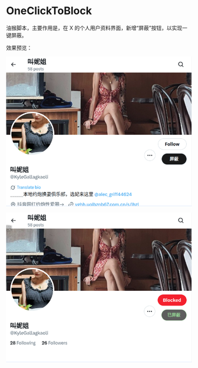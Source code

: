 # OneClickToBlock

油猴脚本，主要作用是，在 X 的个人用户资料界面，新增“屏蔽”按钮，以实现一键屏蔽。

效果预览：

![未屏蔽状态](https://github.com/ciceroxiao/OneClickToBlock/blob/main/Screenshot%20from%202025-09-13%2010-02-33.png?raw=true)

![已屏蔽状态](https://github.com/ciceroxiao/OneClickToBlock/blob/main/Screenshot%20from%202025-09-13%2010-02-16.png?raw=true)
